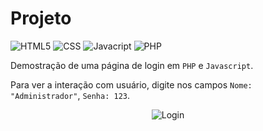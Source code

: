 # Projeto
<p>
  <img alt="HTML5" src="https://img.shields.io/badge/HTML5-E34F26?style=for-the-badge&logo=html5&logoColor=white" />
  <img alt="CSS" src="https://img.shields.io/badge/CSS3-1572B6?style=for-the-badge&logo=css3&logoColor=white" />
  <img alt="Javacript" src="https://img.shields.io/badge/JavaScript-F7DF1E?style=for-the-badge&logo=javascript&logoColor=black" />
  <img alt="PHP" src="https://img.shields.io/badge/PHP-777BB4?style=for-the-badge&logo=php&logoColor=white" />
</p>

Demostração de uma página de login em `PHP` e `Javascript`.<br/> 

Para ver a interação com usuário, digite nos campos `Nome: "Administrador"`, `Senha: 123`.

<p align="center">
  <img alt="Login" src="https://user-images.githubusercontent.com/105379254/168153958-e0e1723b-27ca-44cd-97bd-9033d88f7530.png">
</p>
